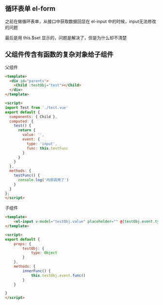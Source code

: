 ## 循环表单 el-form
之前在做循环表单，从接口中获取数据回显在 el-input 中的时候，input无法修改的问题

最后是用 this.$set 显示的，问题是解决了，但是为什么却不清楚

## 父组件传含有函数的复杂对象给子组件
父组件
```html
<template>
  <div id="parents">
    <Child :testObj="test"></Child>
  </div>
</template>

<script>
import Test from './test.vue'
export default {
  components: { Child },
  computed: {
    test() {
      return {
        value: '',
        event: {
          type: 'input',
          func: this.testFunc
        }
      }
    }
  },
  methods: {
    testFunc() {
      console.log('内部调用了')
    }
  }
};
</script>
```
子组件
```html
<template>
    <el-input v-model="testObj.value" placeholder="" @[testObj.event.type]="innerFunc"></el-input>
</template>

<script>
export default {
    props: {
        testObj: {
            type: Object
        }
    },
    methods: {
        innerFunc() {
            this.testObj.event.func()
        }
    }

}
</script>
```
